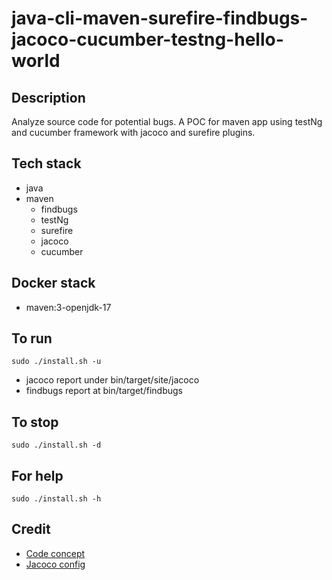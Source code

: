 # java-cli-maven-surefire-findbugs-jacoco-cucumber-testng-hello-world

## Description
Analyze source code for potential bugs.
A POC for maven app using testNg
and cucumber framework with jacoco
and surefire plugins.

## Tech stack
- java
- maven
	- findbugs
  - testNg
  - surefire
  - jacoco
  - cucumber

## Docker stack
- maven:3-openjdk-17

## To run
`sudo ./install.sh -u`
- jacoco report under bin/target/site/jacoco
- findbugs report at bin/target/findbugs

## To stop
`sudo ./install.sh -d`

## For help
`sudo ./install.sh -h`

## Credit
- [Code concept](https://stackoverflow.com/questions/67847818/maven-junit-5-cucumber-not-running-tests)
- [Jacoco config](https://www.baeldung.com/jacoco)
